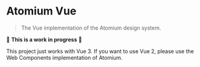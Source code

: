 # Atomium Vue

> The Vue implementation of the Atomium design system.

🚧  **This is a work in progress** 🚧

This project just works with Vue 3. If you want to use Vue 2, please use the Web Components implementation of Atomium.
